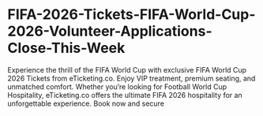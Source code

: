 # FIFA-2026-Tickets-FIFA-World-Cup-2026-Volunteer-Applications-Close-This-Week
Experience the thrill of the FIFA World Cup with exclusive FIFA World Cup 2026 Tickets from eTicketing.co. Enjoy VIP treatment, premium seating, and unmatched comfort. Whether you’re looking for Football World Cup Hospitality, eTicketing.co offers the ultimate FIFA 2026 hospitality for an unforgettable experience. Book now and secure 
